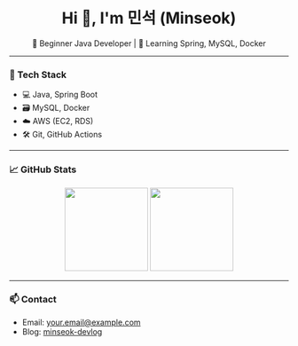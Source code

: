<h1 align="center">Hi 👋, I'm 민석 (Minseok)</h1>
<p align="center">
  🌱 Beginner Java Developer | 🚀 Learning Spring, MySQL, Docker  
</p>

---

### 🔧 Tech Stack
- 💻 Java, Spring Boot
- 🗃️ MySQL, Docker
- ☁️ AWS (EC2, RDS)
- 🛠️ Git, GitHub Actions

---

### 📈 GitHub Stats

<p align="center">
  <img src="https://github-readme-stats.vercel.app/api?username=mind0ry&show_icons=true&theme=tokyonight" height="150">
  <img src="https://github-readme-stats.vercel.app/api/top-langs/?username=mind0ry&layout=compact&theme=tokyonight" height="150">
</p>

---

### 📫 Contact
- Email: your.email@example.com
- Blog: [minseok-devlog](https://your-blog.com)
